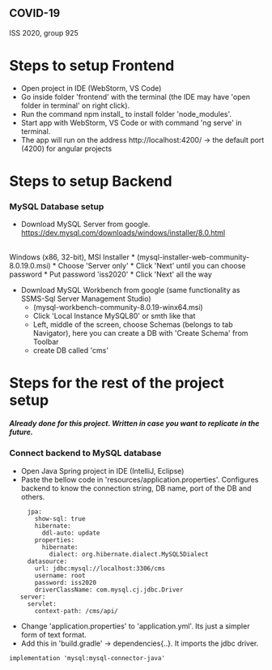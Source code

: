 ## COVID-19
ISS 2020, group 925

# Steps to setup Frontend
* Open project in IDE (WebStorm, VS Code)
* Go inside folder 'frontend' with the terminal (the IDE may have 'open folder in terminal' on right click).
* Run the command npm install_ to install folder 'node_modules'.
* Start app with WebStorm, VS Code or with command 'ng serve' in terminal.
* The app will run on the address http://localhost:4200/  -> the default port (4200) for angular projects 

# Steps to setup Backend 
<h3>MySQL Database setup</h3>

* Download MySQL Server from google. 
https://dev.mysql.com/downloads/windows/installer/8.0.html
<br/>
Windows (x86, 32-bit), MSI Installer
    * (mysql-installer-web-community-8.0.19.0.msi)
    * Choose 'Server only'
    * Click 'Next' until you can choose password
    * Put password 'iss2020'
    * Click 'Next' all the way
    
* Download MySQL Workbench from google (same functionality as SSMS-Sql Server Management Studio)
    * (mysql-workbench-community-8.0.19-winx64.msi)
    * Click 'Local Instance MySQL80' or smth like that
    * Left, middle of the screen, choose Schemas (belongs to tab Navigator), 
    here you can create a DB with 'Create Schema' from Toolbar
    * create DB called 'cms'

# Steps for the rest of the project setup
<h5>Already done for this project. Written in case you want to replicate in the future.</h5>
<h3>Connect backend to MySQL database</h3>

* Open Java Spring project in IDE (IntelliJ, Eclipse)
* Paste the bellow code in 'resources/application.properties'. 
Configures backend to know the connection string, DB name, port of the DB and others.

```spring:
     jpa:
       show-sql: true
       hibernate:
         ddl-auto: update
       properties:
         hibernate:
           dialect: org.hibernate.dialect.MySQL5Dialect
     datasource:
       url: jdbc:mysql://localhost:3306/cms
       username: root
       password: iss2020
       driverClassName: com.mysql.cj.jdbc.Driver
   server:
     servlet:
       context-path: /cms/api/
```

* Change 'application.properties' to 'application.yml'. Its just a simpler form of
text format.
* Add this in 'build.gradle' -> dependencies{..}.
 It imports the jdbc driver.
```
implementation 'mysql:mysql-connector-java'
```
